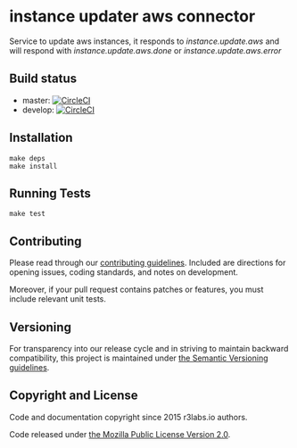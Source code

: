 # instance updater aws connector 

Service to update aws instances, it responds to *instance.update.aws* and will respond with *instance.update.aws.done* or *instance.update.aws.error*

## Build status

* master: [![CircleCI](https://circleci.com/gh/r3labs/instance-updater-aws-connector/tree/master.svg?style=svg)](https://circleci.com/gh/r3labs/instance-updater-aws-connector/tree/master)
* develop: [![CircleCI](https://circleci.com/gh/ErnestIO/instance-updater-aws-connector/tree/develop.svg?style=svg)](https://circleci.com/gh/r3labs/instance-updater-aws-connector/tree/develop)

## Installation

```
make deps
make install
```

## Running Tests

```
make test
```

## Contributing

Please read through our
[contributing guidelines](CONTRIBUTING.md).
Included are directions for opening issues, coding standards, and notes on
development.

Moreover, if your pull request contains patches or features, you must include
relevant unit tests.

## Versioning

For transparency into our release cycle and in striving to maintain backward
compatibility, this project is maintained under [the Semantic Versioning guidelines](http://semver.org/).

## Copyright and License

Code and documentation copyright since 2015 r3labs.io authors.

Code released under
[the Mozilla Public License Version 2.0](LICENSE).

